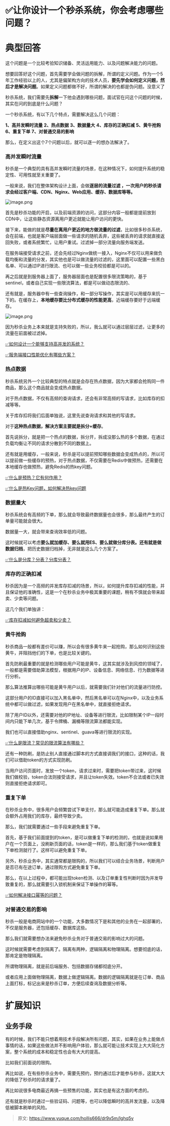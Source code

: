 # ✅让你设计一个秒杀系统，你会考虑哪些问题？


# 典型回答

这个问题是一个比较考验知识储备、灵活运用能力、以及问题解决能力的问题。

想要回答好这个问题，首先需要学会做问题的拆解，所谓的定义问题。作为一个5年工作经验以上的人，尤其是偏架构方向的技术人员，**要先学会如何定义问题，然后才是解决问题**。如果定义问题都做不好，所谓的解决的也都是伪问题。没意义了

秒杀系统，我们需要先**拆解**一下他会遇到哪些问题，面试官在问这个问题的时候，其实在问的到底是什么问题？

一个秒杀系统，有以下几个特点，需要解决这么几个问题：

**1、高并发瞬时流量**
**2、热点数据**
**3、数据量大**
**4、库存的正确扣减**
**5、黄牛抢购**
**6、重复下单**
**7、对普通交易的影响**

那么，在定义出这个7个问题以后，就可以逐一的想办法解决了。


### 高并发瞬时流量

秒杀是一个典型的具有高并发瞬时流量的场景，在这种情况下，如何提升系统的稳定性、可用性就至关重要了。

一般来说，我们在整体架构设计上面，会做**逐层的流量过滤 ，一次用户的秒杀请求会经过客户端、CDN、Nginx、Web应用、缓存、数据库等等。**

![image.png](./img/xkHoRqpFbw37aFFV/1680410264595-e9ec1c06-a287-467c-a10c-35ce52b6239a-774200.png)

首先是秒杀功能的开启，以及前端资源的访问，这部分内容一般都是提前放到CDN中，让这些静态资源离用户更近就能让用户访问的更快。

接下来，能做的就是**尽量在离用户更近的地方做流量的过滤**，比如很多秒杀系统，会在前端，也就是客户端层面做一些请求的随机丢弃，这些被丢弃的请求就直接返回失败，或者系统繁忙，让用户重试。过滤掉一部分流量向服务端发送。

在服务端接受请求之前，还会先经过Nginx做统一接入，Nginx不仅可以用来做负载均衡和流量的分发，其实他也是可以做流量的过滤的，这里面可以配置一些黑白名单、可以通过IP进行限流、也可以做一些业务校验都是可以的。

再之后就是到服务器上面了，服务器层面也是配置很多限流策略的，基于sentinel，或者自己实现一些限流算法，都是可以做动态限流的、

还有就是，服务器中有一些查询操作，和一部分写操作，其实是可以用缓存来抗一下的。在缓存上，**本地缓存要比分布式缓存的性能更高**，近端缓存要好于远端缓存。

![image.png](./img/xkHoRqpFbw37aFFV/1680410366587-4b6567a8-25a4-4363-9888-498233e329b1-693787.png)

因为秒杀业务上本来就是支持失败的，所以，我么就可以通过层层过滤，让更多的流量在前面被过滤掉。

[✅如何设计一个能够支持高并发的系统？](https://www.yuque.com/hollis666/dr9x5m/gfgqpua8gu3oag44?view=doc_embed)

[✅服务端接口性能优化有哪些方案？](https://www.yuque.com/hollis666/dr9x5m/ifuuagaqo3yd8vqb?view=doc_embed)


### 热点数据

秒杀系统另外一个比较典型的特点就是会存在热点数据，因为大家都会抢购同一件商品，那么这个商品就会变成热点数据。

对于热点数据，不仅有高频的查询请求，还会有非常高频的写请求，比如库存的扣减等等。

关于库存扣将我们后面单独说，这里先说查询请求和其他的写请求。

对于**这种热点数据，解决方案主要就是拆分+缓存**。

首先说拆分，就是把一个热点的数据，拆分开，拆成没那么热的多个数据，在通过负载均衡让不同的请求分散到不同的数据上。

还有就是用缓存，一般来说，秒杀是可以提前预知哪些数据会变成热点的，所以可以提前做一些缓存的预热，对于热点数据，不仅需要在Redis中做预热，还需要在本地缓存也做预热，避免Redis的热key问题。

[✅什么是预热？它有何作用？](https://www.yuque.com/hollis666/dr9x5m/gr4z7dqg4evp5ubz?view=doc_embed)

[✅什么是热Key问题，如何解决热key问题](https://www.yuque.com/hollis666/dr9x5m/lysd3t?view=doc_embed)


### 数据量大

秒杀系统会有高频的下单，那么就会导致最终数据量也会很多，那么最终产生的订单量可能就会很大。

数据量一大，就会带来查询效率低的问题。

这时候就可以考虑**要么就加缓存、要么就用ES、要么就做分库分表。还有就是做数据归档**，把历史数据归档掉，无非就是这么几个方案了。

[✅什么是分库？分表？分库分表？](https://www.yuque.com/hollis666/dr9x5m/wpus0g?view=doc_embed)



### 库存的正确扣减

秒杀因为是一个高频的并发库存扣减的场景，所以，如何提升库存扣减的性能，并且保证他的准确性，这是一个在秒杀业务中极其重要的课题，稍有不慎就会带来超卖、少卖等问题。

这几个我们单独讲：


[✅库存扣减如何避免超卖和少卖？](https://www.yuque.com/hollis666/dr9x5m/qpnna44eczny06z7?view=doc_embed)



### 黄牛抢购

秒杀商品一般都有差价可以赚，所以会有很多黄牛来一起抢购，那么如何识别这些黄牛，并阻挡他们的下单，也是比较关键的。

首先防刷最重要的就是检测哪些用户可能是黄牛，这其实就涉及到风控的领域了，一般都是需要借助算法模型，根据用户的IP、设备信息、网络信息、行为数据等进行分析。

那么算法推算出哪些可能是黄牛用户以后，就需要我们针对他们的流量进行防控。

这部分用户的ID直接可以加入黑名单中，然后黑名单可以在Nginx中，以及业务系统中都可以做过滤，如果发现用户在黑名单中，就直接拒绝请求。

除了用户ID以外，还需要对他的IP地址、设备等进行限流，比如限制某个IP一段时间内只能下单几次，基于令牌桶、漏桶等限流算法都能实现。

我们也可以直接借助nginx、sentinel、guava等进行限流的实现。

[✅什么是限流？常见的限流算法有哪些？](https://www.yuque.com/hollis666/dr9x5m/aw1zho?view=doc_embed)

还有一种防刷，是防止别人直接通过脚本的方式直接调我们的接口，这种的话，我们可以借助token的方式实现防刷。

当用户访问页面时，发放一个token，请求过来时，需要把token带过来，这时候我们做校验，token合法则接受请求，并且让token失效。token不合法或者已失效则直接拒绝请求即可。


### 重复下单

在秒杀业务中，很多用户会频繁尝试下单支付，那么就可能造成重复下单。那么就会额外占用我们的库存，最终导致少卖。

那么，我们就需要通过一些手段来避免重复下单。

首先，基于我们前面提到的token，是可以做重复下单的检测的，也就是说如果用户在一个页面上，没刷新页面的话，token是一样的，那么我们基于token做重复下单检测就行了。这样可以避免重复下单。

另外，秒杀业务中，其实通常都是限购的，所以我们可以结合业务场景，判断用户是否已有在途订单，通过限购方式避免重复下单。

那么，在以上过程中，都可能出现token检测、以及订单重复性判断时因为并发导致重复的，那么就需要引入锁机制来保证下单操作的幂等。

[✅如何解决接口幂等的问题？](https://www.yuque.com/hollis666/dr9x5m/gz2qwl?view=doc_embed)


### 对普通交易的影响

秒杀一般是电商网站中的一个功能，大多数情况下是和其他的业务在一起部署的，不仅是服务器，还包括缓存、数据库这些。

那么我们就需要想办法来避免秒杀业务对于普通交易的影响过大的问题。

这时候就需要考虑到隔离了。隔离有两种，逻辑隔离和物理隔离。想要彻底的话，那肯定是物理隔离。

所谓物理隔离，就是前后端服务、包括数据存储都彻底分开。

或者应用上面做物理隔离，数据上做逻辑隔离。数据的逻辑隔离就是在订单、商品上面打标，标记出来是秒杀订单，方便后续查询及数据分析等。

# 扩展知识


## 业务手段

有的时候，我们不能只想着用技术手段解决所有问题，其实，如果在业务上能做点事情的话，如果这些做法并不影响用户体验，那么就可能让技术实现上大大简化方案，整个系统的成本和稳定性也会有大大的提高。

比如我们前面说的限购。

再比如说，在有些秒杀业务中，需要先预约，预约通过后才能参与秒杀，这就大大的降低了秒杀时的请求量了。

再比如说很多电商最近再搞一些预售的功能，其实也是有这方面的考虑的。

还有就是秒杀时通过一些验证码、问题等，也可以降低瞬时的高并发流量，以及降低被脚本刷单的风险。


> 原文: <https://www.yuque.com/hollis666/dr9x5m/lghq5y>